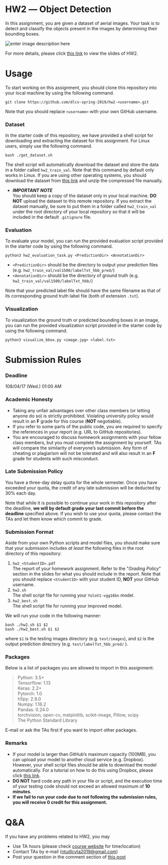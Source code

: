 



# HW2 ― Object Detection
In this assignment, you are given a dataset of aerial images. Your task is to detect and classify the objects present in the images by determining their bounding boxes.

![enter image description here](https://lh3.googleusercontent.com/jUokHJn3aphsNTopJSh_tMxOvCTHK65EJLCVV-RBW-2LRxSIla7aS8KmbtKn05mcwUxDuIxF8b4)

For more details, please click [this link](https://docs.google.com/presentation/d/1CiO0rZzYbPabMjcgDGfRS6V85bRTLvR5cY3jiEngeLc/edit?usp=sharing) to view the slides of HW2.

# Usage
To start working on this assignment, you should clone this repository into your local machine by using the following command.

    git clone https://github.com/dlcv-spring-2019/hw2-<username>.git
Note that you should replace `<username>` with your own GitHub username.

### Dataset
In the starter code of this repository, we have provided a shell script for downloading and extracting the dataset for this assignment. For Linux users, simply use the following command.

    bash ./get_dataset.sh
The shell script will automatically download the dataset and store the data in a folder called `hw2_train_val`. Note that this command by default only works in Linux. If you are using other operating systems, you should download the dataset from [this link](https://www.dropbox.com/s/7wnulnv1y1s67qr/hw2_train_val.zip?dl=1) and unzip the compressed file manually.

- ***IMPORTANT NOTE***  
You should keep a copy of the dataset only in your local machine. **DO NOT** upload the dataset to this remote repository. If you extract the dataset manually, be sure to put them in a folder called `hw2_train_val` under the root directory of your local repository so that it will be included in the default `.gitignore` file.

### Evaluation
To evaluate your model, you can run the provided evaluation script provided in the starter code by using the following command.

    python3 hw2_evaluation_task.py <PredictionDir> <AnnotationDir>

 - `<PredictionDir>` should be the directory to output your prediction files (e.g. `hw2_train_val/val1500/labelTxt_hbb_pred/`)
 - `<AnnotationDir>` should be the directory of ground truth (e.g. `hw2_train_val/val1500/labelTxt_hbb/`)

Note that your predicted label file should have the same filename as that of its corresponding ground truth label file (both of extension ``.txt``).

### Visualization
To visualization the ground truth or predicted bounding boxes in an image, you can run the provided visualization script provided in the starter code by using the following command.

    python3 visualize_bbox.py <image.jpg> <label.txt>

# Submission Rules
### Deadline
108/04/17 (Wed.) 01:00 AM

### Academic Honesty
-   Taking any unfair advantages over other class members (or letting anyone do so) is strictly prohibited. Violating university policy would result in an **F** grade for this course (**NOT** negotiable).    
-   If you refer to some parts of the public code, you are required to specify the references in your report (e.g. URL to GitHub repositories).      
-   You are encouraged to discuss homework assignments with your fellow class members, but you must complete the assignment by yourself. TAs will compare the similarity of everyone’s submission. Any form of cheating or plagiarism will not be tolerated and will also result in an **F** grade for students with such misconduct.
  
### Late Submission Policy
You have a three-day delay quota for the whole semester. Once you have exceeded your quota, the credit of any late submission will be deducted by 30% each day.

Note that while it is possible to continue your work in this repository after the deadline, **we will by default grade your last commit before the deadline** specified above. If you wish to use your quota, please contact the TAs and let them know which commit to grade.

### Submission Format
Aside from your own Python scripts and model files, you should make sure that your submission includes *at least* the following files in the root directory of this repository:
 1.   `hw2_<StudentID>.pdf`  
The report of your homework assignment. Refer to the "*Grading Policy*" section in the slides for what you should include in the report. Note that you should replace `<StudentID>` with your student ID, **NOT** your GitHub username.
 2.   `hw2.sh`  
The shell script file for running your `YoloV1-vgg16bn` model.
 3.   `hw2_best.sh`  
The shell script file for running your improved model.

We will run your code in the following manner:

    bash ./hw2.sh $1 $2
    bash ./hw2_best.sh $1 $2
where `$1` is the testing images directory (e.g. `test/images`), and `$2` is the output prediction directory (e.g. `test/labelTxt_hbb_pred/` ).

### Packages
Below is a list of packages you are allowed to import in this assignment:

> Python: 3.5+  
> Tensorflow: 1.13  
> Keras: 2.2+  
> Pytorch: 1.0  
> h5py: 2.9.0  
> Numpy: 1.16.2  
> Pandas: 0.24.0  
> torchvision, open-cv, matplotlib, scikit-image, Pillow, scipy  
> The Python Standard Library

E-mail or ask the TAs first if you want to import other packages.

### Remarks
- If your model is larger than GitHub’s maximum capacity (100MB), you can upload your model to another cloud service (e.g. Dropbox). However, your shell script files should be able to download the model automatically. For a tutorial on how to do this using Dropbox, please click [this link](https://goo.gl/XvCaLR).
- **DO NOT** hard code any path in your file or script, and the execution time of your testing code should not exceed an allowed maximum of **10 minutes**.
- **If we fail to run your code due to not following the submission rules, you will receive 0 credit for this assignment.**

# Q&A
If you have any problems related to HW2, you may
- Use TA hours (please check [course website](http://vllab.ee.ntu.edu.tw/dlcv.html) for time/location)
- Contact TAs by e-mail ([ntudlcvta2019@gmail.com](mailto:ntudlcvta2019@gmail.com))
- Post your question in the comment section of [this post](https://www.facebook.com/notes/dlcv-spring-2019/hw2-q-a/318555458854838/)
